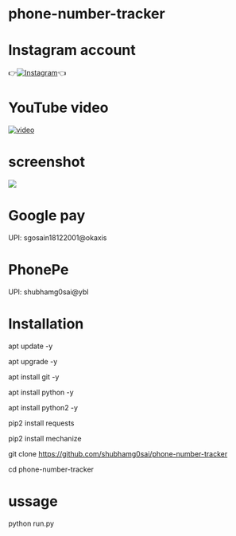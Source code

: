 # phone-number-tracker 


# Instagram account
👉[![Instagram  ](https://img.shields.io/badge/INSTAGRAM-FOLLOW-red?style=for-the-badge&logo=instagram)](https://www.instagram.com/shubhamg0sai)👈

# YouTube video
[![video](https://img.shields.io/badge/YOUTUBE-VIDEO-red?style=for-the-badge&logo=instagram)](https://youtube.com/@shubhamg0sai?si=k3pkciN6hI2aosGr)
# screenshot
![](https://raw.githubusercontent.com/shubhamg0sai/phone-number-tracker/Delete/screenshot/Screenshot_20220207_201629.jpg)

# Google pay
UPI: sgosain18122001@okaxis

# PhonePe
UPI: shubhamg0sai@ybl
 
# Installation
apt update -y

 apt upgrade -y

 apt install git -y

 apt install python -y

 apt install python2 -y

 pip2 install requests

 pip2 install mechanize

git clone https://github.com/shubhamg0sai/phone-number-tracker

cd phone-number-tracker
 
# ussage 
python run.py

